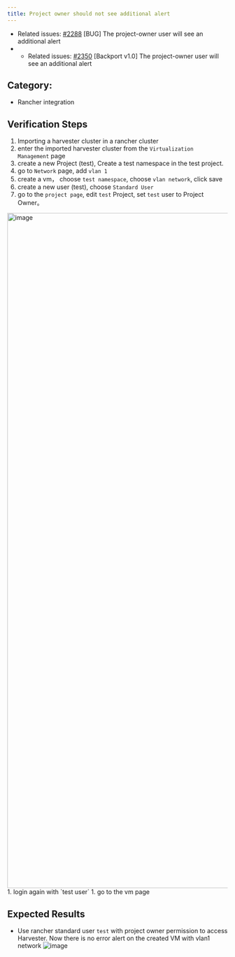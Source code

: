 ```yaml
---
title: Project owner should not see additional alert
---
```


* Related issues: [#2288](https://github.com/harvester/harvester/issues/2288) [BUG] The project-owner user will see an additional alert
* * Related issues: [#2350](https://github.com/harvester/harvester/issues/2350) [Backport v1.0] The project-owner user will see an additional alert

## Category: 
* Rancher integration

## Verification Steps
1. Importing a harvester cluster in a rancher cluster
1. enter the imported harvester cluster from the `Virtualization Management` page
1. create a new Project  (test), Create a test namespace in the test project.
1. go to `Network` page, add `vlan 1`
1. create a vm，  choose  `test namespace`,  choose `vlan network`, click save
1. create a new user (test),  choose `Standard User`
1. go to the `project page`, edit `test` Project, set `test` user to Project Owner。
<img width="1543" alt="image" src="https://user-images.githubusercontent.com/24985926/169200683-2532871a-980e-43b2-ae76-87b1d44f5a35.png">
1. login again with `test user`
1. go to the vm page

## Expected Results
* Use rancher standard user `test` with project owner permission to access Harvester.
Now there is no error alert on the created VM with vlan1 network 
![image](https://user-images.githubusercontent.com/29251855/174733151-c8bcffdd-50e0-404e-a5b6-a9ff2f1a7387.png)
